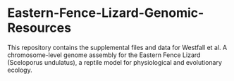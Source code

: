 # Eastern-Fence-Lizard-Genomic-Resources
This repository contains the supplemental files and data for Westfall et al. A chromosome-level genome assembly for the Eastern Fence Lizard (Sceloporus undulatus), a reptile model for physiological and evolutionary ecology.
